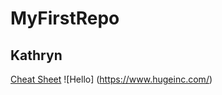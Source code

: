 # MyFirstRepo
## Kathryn
[Cheat Sheet](https://www.markdownguide.org/cheat-sheet/)
![Hello] (https://www.hugeinc.com/)
